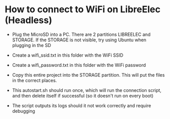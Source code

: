 # How to connect to WiFi on LibreElec (Headless)

- Plug the MicroSD into a PC. There are 2 partitions LIBREELEC and STORAGE. If the STORAGE is not visible, try using Ubuntu when plugging in the SD

- Create a wifi_ssid.txt in this folder with the WiFi SSID
- Create a wifi_password.txt in this folder with the WiFi password
- Copy this entire project into the STORAGE partition. This will put the files in the correct places.

- This autostart.sh should run once, which will run the connection script, and then delete itself if successful (so it doesn't run on every boot)

- The script outputs its logs should it not work correctly and require debugging

